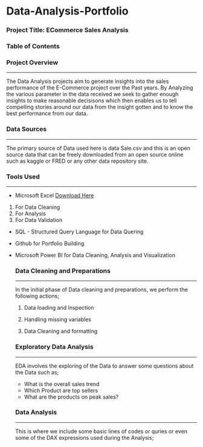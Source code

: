 # Data-Analysis-Portfolio

### Project Title: ECommerce Sales Analysis

### Table of Contents

### Project Overview
-----
The Data Analysis projects aim to generate insights into the sales performance of the E-Commerce project over the Past years. By Analyzing the various parameter in the data received we seek to gather enough insights to make reasonable decisisons which then enables us to tell compelling stories around our data from the insight gotten and to know the best performance from our data.

### Data Sources
-----
The primary source of Data used here is data Sale.csv and this is an open source data that can be freely downloaded from an open source online such as kaggle or FRED or any other data repository site.

### Tools Used
-----
- Microsoft Excel [Download Here](https://www.microsoft.com/en-us/microsoft-365/excel)
 1. For Data Cleaning
 2. For Analysis
 3. For Data Validation
     
- SQL - Structured Query Language for Data Quering

- Github for Portfolio Building

- Microsoft Power BI for Data Cleaning, Analysis and Visualization

  ### Data Cleaning and Preparations
  -----
  In the initial phase of Data cleaning and preparations, we perform the following actions;
  
  1. Data loading and Inspection
     
  3. Handling missing variables
  4. Data Cleaning and formatting

  ### Exploratory Data Analysis
  -----
  EDA involves the exploring of the Data to answer some questions about the Data such as;
  
   - What is the overall sales trend
   - Which Product are top sellers
   - What are the products on peak sales?
 
  ### Data Analysis
  -----
  This is where we include some basic lines of codes or quries or even some of the DAX expressions used during the Analysis;
  

